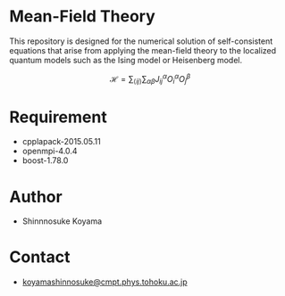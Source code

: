 # Mean-Field Theory
This repository is designed for the numerical solution of self-consistent equations that arise from applying the mean-field theory to the localized quantum models such as the Ising model or Heisenberg model.
```math
\mathcal{H} = \sum_{\langle ij \rangle}\sum_{\alpha\beta} J_{ij}^{\alpha} O_{i}^{\alpha} O_{j}^{\beta}
```
 
# Requirement
* cpplapack-2015.05.11
* openmpi-4.0.4
* boost-1.78.0
 
# Author
* Shinnnosuke Koyama

# Contact 
* koyamashinnosuke@cmpt.phys.tohoku.ac.jp
